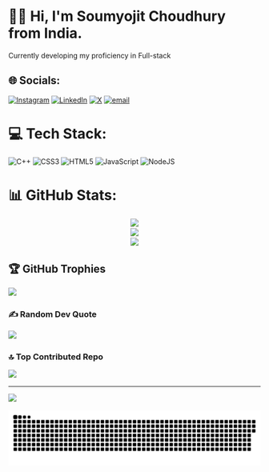 # 🧑‍💻 Hi, I'm Soumyojit Choudhury from India.
Currently developing my proficiency in Full-stack


## 🌐 Socials:
[![Instagram](https://img.shields.io/badge/Instagram-%23E4405F.svg?logo=Instagram&logoColor=white)](https://www.instagram.com/soumyo_o/) 
[![LinkedIn](https://img.shields.io/badge/LinkedIn-%230077B5.svg?logo=linkedin&logoColor=white)](https://www.linkedin.com/in/soumyojitchoudhury/) 
[![X](https://img.shields.io/badge/X-black.svg?logo=X&logoColor=white)](https://x.com/soumyo_o) 
[![email](https://img.shields.io/badge/Email-D14836?logo=gmail&logoColor=white)](mailto:soumyoocontact@gmail.com) 

# 💻 Tech Stack:
![C++](https://img.shields.io/badge/c++-%2300599C.svg?style=for-the-badge&logo=c%2B%2B&logoColor=white) 
![CSS3](https://img.shields.io/badge/css3-%231572B6.svg?style=for-the-badge&logo=css3&logoColor=white) 
![HTML5](https://img.shields.io/badge/html5-%23E34F26.svg?style=for-the-badge&logo=html5&logoColor=white) 
![JavaScript](https://img.shields.io/badge/javascript-%23323330.svg?style=for-the-badge&logo=javascript&logoColor=%23F7DF1E) 
![NodeJS](https://img.shields.io/badge/node.js-6DA55F?style=for-the-badge&logo=node.js&logoColor=white)  

# 📊 GitHub Stats:

<div align="center">

![](https://github-readme-stats.vercel.app/api?username=soumyoo&theme=dark&hide_border=false&include_all_commits=false&count_private=true)  
![](https://nirzak-streak-stats.vercel.app/?user=soumyoo&theme=dark&hide_border=false)  
![](https://github-readme-stats.vercel.app/api/top-langs/?username=soumyoo&theme=dark&hide_border=false&include_all_commits=false&count_private=true&layout=compact)

</div>

## 🏆 GitHub Trophies
![](https://github-profile-trophy.vercel.app/?username=soumyoo&theme=radical&no-frame=false&no-bg=true&margin-w=4)  

### ✍️ Random Dev Quote
![](https://quotes-github-readme.vercel.app/api?type=horizontal&theme=radical)  

### 🔝 Top Contributed Repo
![](https://github-contributor-stats.vercel.app/api?username=soumyoo&limit=5&theme=dark&combine_all_yearly_contributions=true)  

---

[![](https://visitcount.itsvg.in/api?id=soumyoo&icon=0&color=0)](https://visitcount.itsvg.in)  

<picture>
  <source media="(prefers-color-scheme: dark)" srcset="https://raw.githubusercontent.com/soumyoo/soumyoo/output/github-snake-dark.svg" />
  <source media="(prefers-color-scheme: light)" srcset="https://raw.githubusercontent.com/soumyoo/soumyoo/output/github-snake.svg" />
  <img alt="github-snake" src="https://raw.githubusercontent.com/soumyoo/soumyoo/output/github-snake.svg" />
</picture>


